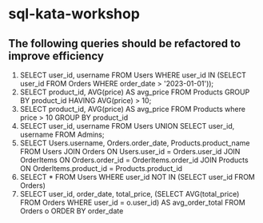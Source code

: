 # sql-kata-workshop

## The following queries should be refactored to improve efficiency

1. SELECT user_id, username FROM Users WHERE user_id IN (SELECT user_id FROM Orders WHERE order_date > '2023-01-01'));
2. SELECT product_id, AVG(price) AS avg_price FROM Products GROUP BY product_id HAVING AVG(price) > 10;
3. SELECT product_id, AVG(price) AS avg_price FROM Products where price > 10 GROUP BY product_id
4. SELECT user_id, username FROM Users UNION SELECT user_id, username FROM Admins;
5. SELECT Users.username, Orders.order_date, Products.product_name FROM Users JOIN Orders ON Users.user_id = Orders.user_id JOIN OrderItems ON Orders.order_id = OrderItems.order_id JOIN Products ON OrderItems.product_id = Products.product_id
6. SELECT * FROM Users WHERE user_id NOT IN (SELECT user_id FROM Orders)
7. SELECT user_id, order_date, total_price, (SELECT AVG(total_price) FROM Orders WHERE user_id = o.user_id) AS avg_order_total FROM Orders o ORDER BY order_date
   


 
 
 

